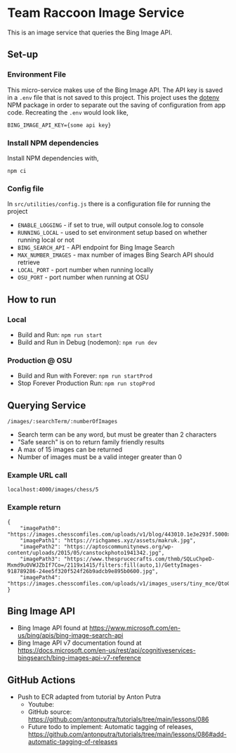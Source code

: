 # Team Raccoon Image Service
This is an image service that queries the Bing Image API.


## Set-up
### Environment File
This micro-service makes use of the Bing Image API.  The API key is saved in a
`.env` file that is not saved to this project.  This project uses the [dotenv](https://www.npmjs.com/package/dotenv) NPM package in order to separate out the saving of configuration from app code. Recreating the `.env` would look like,

```
BING_IMAGE_API_KEY={some api key}
```

### Install NPM dependencies
Install NPM dependencies with,
```
npm ci
```

### Config file
In `src/utilities/config.js` there is a configuration file for running the project
* `ENABLE_LOGGING` - if set to true, will output console.log to console
* `RUNNING_LOCAL` - used to set environment setup based on whether running local or not
* `BING_SEARCH_API` - API endpoint for Bing Image Search
* `MAX_NUMBER_IMAGES` - max number of images Bing Search API should retrieve
* `LOCAL_PORT` - port number when running locally
* `OSU_PORT` - port number when running at OSU


## How to run
### Local
* Build and Run: `npm run start`
* Build and Run in Debug (nodemon): `npm run dev`

### Production @ OSU
* Build and Run with Forever: `npm run startProd`
* Stop Forever Production Run: `npm run stopProd`


## Querying Service
```
/images/:searchTerm/:numberOfImages
```
* Search term can be any word, but must be greater than 2 characters
* "Safe search" is on to return family friendly results
* A max of 15 images can be returned
* Number of images must be a valid integer greater than 0

### Example URL call
```
localhost:4000/images/chess/5
```

### Example return
```
{
    "imagePath0": "https://images.chesscomfiles.com/uploads/v1/blog/443010.1e3e293f.5000x5000o.2f38f3b00ff6.jpeg",
    "imagePath1": "https://richgames.xyz/assets/makruk.jpg",
    "imagePath2": "https://aptoscommunitynews.org/wp-content/uploads/2015/05/canstockphoto1941342.jpg",
    "imagePath3": "https://www.thesprucecrafts.com/thmb/SQLuChpeD-Mxmd9uOVWJZbIf7Co=/2119x1415/filters:fill(auto,1)/GettyImages-918789286-24ee5f320f524f26b9adcb9e895b0600.jpg",
    "imagePath4": "https://images.chesscomfiles.com/uploads/v1/images_users/tiny_mce/QtoQlevel3/phpmXCTtm.jpeg"
}
```


## Bing Image API
* Bing Image API found at https://www.microsoft.com/en-us/bing/apis/bing-image-search-api
* Bing Image API v7 documentation found at https://docs.microsoft.com/en-us/rest/api/cognitiveservices-bingsearch/bing-images-api-v7-reference


## GitHub Actions
* Push to ECR adapted from tutorial by Anton Putra
  * Youtube:
  * GitHub source: https://github.com/antonputra/tutorials/tree/main/lessons/086
  * Future todo to implement: Automatic tagging of releases, https://github.com/antonputra/tutorials/tree/main/lessons/086#add-automatic-tagging-of-releases
